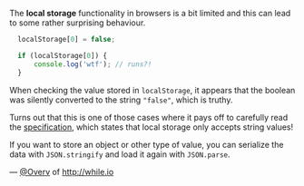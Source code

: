 The **local storage** functionality in browsers is a bit limited and this can
lead to some rather surprising behaviour.

``` javascript
  localStorage[0] = false;

  if (localStorage[0]) {
      console.log('wtf'); // runs?!
  }
```

When checking the value stored in `localStorage`, it appears that the boolean
was silently converted to the string `"false"`, which is truthy.

Turns out that this is one of those cases where it pays off to carefully read
the [specification](https://html.spec.whatwg.org/multipage/webstorage.html#storage), which states
that local storage only accepts string values!

If you want to store an object or other type of value, you can serialize the
data with `JSON.stringify` and load it again with `JSON.parse`.

— [@Overv](http://twitter.com/Overv) of <http://while.io>
